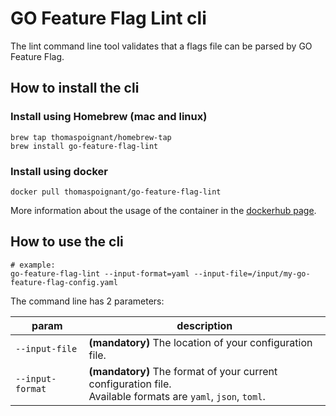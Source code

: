 # GO Feature Flag Lint cli

The lint command line tool validates that a flags file can be parsed by GO Feature Flag.

## How to install the cli

### Install using Homebrew (mac and linux)
```shell
brew tap thomaspoignant/homebrew-tap
brew install go-feature-flag-lint
```

### Install using docker
```shell
docker pull thomaspoignant/go-feature-flag-lint
```
More information about the usage of the container in the [dockerhub page](https://hub.docker.com/r/thomaspoignant/go-feature-flag-lint).

## How to use the cli

```shell
# example:
go-feature-flag-lint --input-format=yaml --input-file=/input/my-go-feature-flag-config.yaml
```

The command line has 2 parameters:

| param            | description                                                                                                       |
|------------------|-------------------------------------------------------------------------------------------------------------------|
| `--input-file`   | **(mandatory)** The location of your configuration file.                                                          |
| `--input-format` | **(mandatory)** The format of your current configuration file. <br/>Available formats are `yaml`, `json`, `toml`. |
